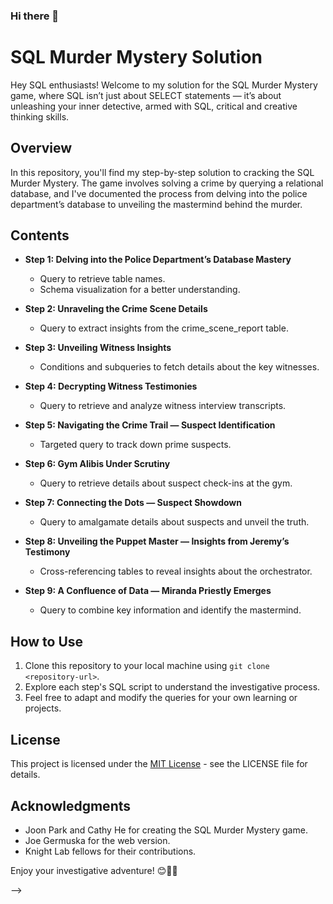 ### Hi there 👋
# SQL Murder Mystery Solution

Hey SQL enthusiasts! Welcome to my solution for the SQL Murder Mystery game, where SQL isn’t just about SELECT statements — it’s about unleashing your inner detective, armed with SQL, critical and creative thinking skills.

## Overview

In this repository, you'll find my step-by-step solution to cracking the SQL Murder Mystery. The game involves solving a crime by querying a relational database, and I've documented the process from delving into the police department’s database to unveiling the mastermind behind the murder.

## Contents

- **Step 1: Delving into the Police Department’s Database Mastery**
  - Query to retrieve table names.
  - Schema visualization for a better understanding.

- **Step 2: Unraveling the Crime Scene Details**
  - Query to extract insights from the crime_scene_report table.

- **Step 3: Unveiling Witness Insights**
  - Conditions and subqueries to fetch details about the key witnesses.

- **Step 4: Decrypting Witness Testimonies**
  - Query to retrieve and analyze witness interview transcripts.

- **Step 5: Navigating the Crime Trail — Suspect Identification**
  - Targeted query to track down prime suspects.

- **Step 6: Gym Alibis Under Scrutiny**
  - Query to retrieve details about suspect check-ins at the gym.

- **Step 7: Connecting the Dots — Suspect Showdown**
  - Query to amalgamate details about suspects and unveil the truth.

- **Step 8: Unveiling the Puppet Master — Insights from Jeremy’s Testimony**
  - Cross-referencing tables to reveal insights about the orchestrator.

- **Step 9: A Confluence of Data — Miranda Priestly Emerges**
  - Query to combine key information and identify the mastermind.

## How to Use

1. Clone this repository to your local machine using `git clone <repository-url>`.
2. Explore each step's SQL script to understand the investigative process.
3. Feel free to adapt and modify the queries for your own learning or projects.

## License

This project is licensed under the [MIT License](LICENSE) - see the LICENSE file for details.

## Acknowledgments

- Joon Park and Cathy He for creating the SQL Murder Mystery game.
- Joe Germuska for the web version.
- Knight Lab fellows for their contributions.

Enjoy your investigative adventure! 😊🕵️‍♂️

-->
